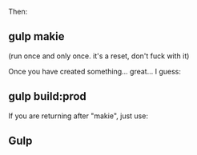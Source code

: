 Then:

gulp makie
-------
(run once and only once. it's a reset, don't fuck with it)

Once you have created something... great... I guess:

gulp build:prod
-------

If you are returning after "makie", just use:

Gulp
-------